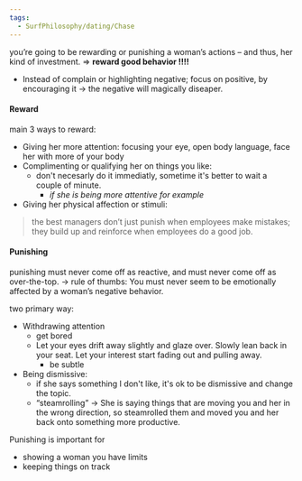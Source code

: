 ```yaml
---
tags:
  - SurfPhilosophy/dating/Chase
---
```

you’re going to be rewarding or punishing a woman’s actions – and thus, her kind of investment.
=> **reward good behavior !!!!** 
- Instead of complain or highlighting negative; focus on positive, by encouraging it -> the negative will magically diseaper.

#### Reward 
main 3 ways to reward: 
- Giving her more attention: focusing your eye, open body language, face her with more of your body
- Complimenting or qualifying her on things you like: 
	- don't necesarly do it immediatly, sometime it's better to wait a couple of minute. 
		- *if she is being more attentive for example*
- Giving her physical affection or stimuli: 

> the best managers don’t just punish when employees make mistakes; they build up and reinforce when employees do a good job.

#### Punishing
punishing must never come off as reactive,
and must never come off as over-the-top.
-> rule of thumbs: You must never seem to
be emotionally affected by a woman’s negative behavior.

two primary way: 
- Withdrawing attention
	- get bored
	- Let your eyes drift away slightly and glaze over. Slowly lean back in your seat. Let your interest start fading out and pulling away.
		- be subtle
- Being dismissive:
	- if she says something I don't like, it's ok to be dismissive and change the topic.
	- “steamrolling” -> She is saying things that  are moving you and her in the wrong direction, so steamrolled them and moved you and her back onto something more productive.


Punishing is important for
- showing a woman you have limits
- keeping things on track


